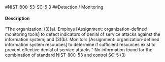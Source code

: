 #NIST-800-53-SC-5 3
##Detection / Monitoring
#### Description
"The organization:
   (3)(a).  Employs [Assignment: organization-defined monitoring tools] to detect indicators of denial of service attacks against the information system; and
   (3)(b).  Monitors [Assignment: organization-defined information system resources] to determine if sufficient resources exist to prevent effective denial of service attacks."
No information found for the combination of standard NIST-800-53 and control SC-5 (3)
